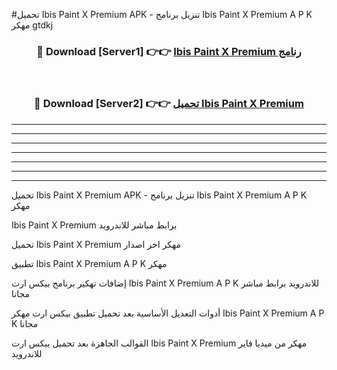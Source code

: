 #تحميل Ibis Paint X Premium  APK - تنزيل برنامج Ibis Paint X Premium  A P K مهكر gtdkj 



<div align="center">
<h3>🔴 Download [Server1] 👉👉 <a href="https://apkdownload10.web.app/?title=Ibis Paint X Premium ">Ibis Paint X Premium  رنامج</a></h3><br>

<h3>🔴 Download [Server2] 👉👉 <a href="https://apkdownload10.web.app/?title=Ibis Paint X Premium ">تحميل Ibis Paint X Premium  </a></h3>
</div>


----------------------------------------------------------

----------------------------------------------------------

----------------------------------------------------------

----------------------------------------------------------

----------------------------------------------------------

----------------------------------------------------------

----------------------------------------------------------

تحميل Ibis Paint X Premium  APK - تنزيل برنامج Ibis Paint X Premium  A P K مهكر

Ibis Paint X Premium  برابط مباشر للاندرويد

تحميل Ibis Paint X Premium  مهكر اخر اصدار

تطبيق Ibis Paint X Premium  A P K مهكر

إضافات تهكير برنامج بيكس ارت Ibis Paint X Premium  A P K للاندرويد برابط مباشر مجانا

أدوات التعديل الأساسية بعد تحميل تطبيق بيكس ارت مهكر Ibis Paint X Premium  A P K مجانا

القوالب الجاهزة بعد تحميل بيكس ارت Ibis Paint X Premium  مهكر من ميديا فاير للاندرويد


